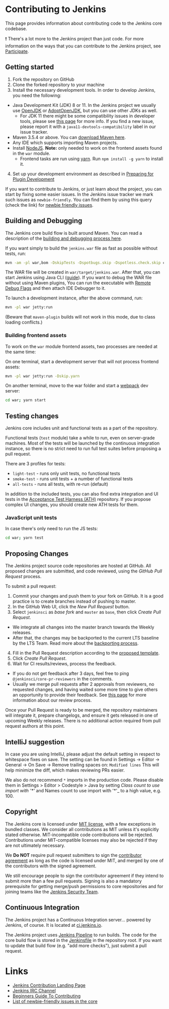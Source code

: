 # Contributing to Jenkins
 
This page provides information about contributing code to the Jenkins core codebase.

:exclamation: There's a lot more to the Jenkins project than just code. For more information on the ways that you can contribute to the Jenkins project, see [Participate].

## Getting started

1. Fork the repository on GitHub
2. Clone the forked repository to your machine
3. Install the necessary development tools. In order to develop Jenkins, you need the following:
  * Java Development Kit (JDK) 8 or 11.
    In the Jenkins project we usually use [OpenJDK](http://openjdk.java.net/) or [AdoptOpenJDK](https://adoptopenjdk.net/), but you can use other JDKs as well.
    * For JDK 11 there might be some compatibility issues in developer tools,
      please see [this page](https://wiki.jenkins.io/display/JENKINS/Java+11+Developer+Guidelines#Java11DeveloperGuidelines-Knowndevelopertoolsissues) for more info.
      If you find a new issue, please report it with a `java11-devtools-compatibility` label in our issue tracker.
  * Maven 3.5.4 or above. You can [download Maven here].
  * Any IDE which supports importing Maven projects.
  * Install [NodeJS](https://nodejs.org/en/). **Note:** only needed to work on the frontend assets found in the `war` module.
    * Frontend tasks are run using [yarn](https://yarnpkg.com/lang/en/). Run `npm install -g yarn` to install it.
4. Set up your development environment as described in [Preparing for Plugin Development]

If you want to contribute to Jenkins, or just learn about the project,
you can start by fixing some easier issues.
In the Jenkins issue tracker we mark such issues as `newbie-friendly`.
You can find them by using this query (check the link) for [newbie friendly issues].

## Building and Debugging

The Jenkins core build flow is built around Maven.
You can read a description of the [building and debugging process here].

If you want simply to build the `jenkins.war` file as fast as possible without tests, run:

```sh
mvn -am -pl war,bom -DskipTests -Dspotbugs.skip -Dspotless.check.skip clean install
```

The WAR file will be created in `war/target/jenkins.war`.
After that, you can start Jenkins using Java CLI ([guide]).
If you want to debug the WAR file without using Maven plugins,
You can run the executable with [Remote Debug Flags]
and then attach IDE Debugger to it.

To launch a development instance, after the above command, run:

```sh
mvn -pl war jetty:run
```

(Beware that `maven-plugin` builds will not work in this mode, due to class loading conflicts.)

### Building frontend assets

To work on the `war` module frontend assets, two processes are needed at the same time:

On one terminal, start a development server that will not process frontend assets:
```sh
mvn -pl war jetty:run -Dskip.yarn
```

On another terminal, move to the war folder and start a [webpack](https://webpack.js.org/) dev server:
```sh
cd war; yarn start
```

## Testing changes

Jenkins core includes unit and functional tests as a part of the repository.

Functional tests (`test` module) take a while to run, even on server-grade machines.
Most of the tests will be launched by the continuous integration instance,
so there is no strict need to run full test suites before proposing a pull request.

There are 3 profiles for tests:

* `light-test` - runs only unit tests, no functional tests
* `smoke-test` - runs unit tests + a number of functional tests
* `all-tests` - runs all tests, with re-run (default)

In addition to the included tests, you can also find extra integration and UI
tests in the [Acceptance Test Harness (ATH)] repository.
If you propose complex UI changes, you should create new ATH tests for them.

### JavaScript unit tests

In case there's only need to run the JS tests:
```sh
cd war; yarn test
```

## Proposing Changes

The Jenkins project source code repositories are hosted at GitHub.
All proposed changes are submitted, and code reviewed, using the _GitHub Pull Request_ process.

To submit a pull request:

1. Commit your changes and push them to your fork on GitHub.
It is a good practice is to create branches instead of pushing to master.
2. In the GitHub Web UI, click the _New Pull Request_ button.
3. Select `jenkinsci` as _base fork_ and `master` as `base`, then click _Create Pull Request_.
  * We integrate all changes into the master branch towards the Weekly releases.
  * After that, the changes may be backported to the current LTS baseline by the LTS Team.
    Read more about the [backporting process].
4. Fill in the Pull Request description according to the [proposed template].
5. Click _Create Pull Request_.
6. Wait for CI results/reviews, process the feedback.
  * If you do not get feedback after 3 days, feel free to ping `@jenkinsci/core-pr-reviewers` in the comments.
  * Usually we merge pull requests after 2 approvals from reviewers, no requested changes, and having waited some more time to give others an opportunity to provide their feedback.
    See [this page](/docs/MAINTAINERS.adoc) for more information about our review process.

Once your Pull Request is ready to be merged,
the repository maintainers will integrate it, prepare changelogs, and
ensure it gets released in one of upcoming Weekly releases.
There is no additional action required from pull request authors at this point.

## IntelliJ suggestion

In case you are using IntelliJ, please adjust the default setting in respect to whitespace fixes on save.
The setting can be found in Settings -> Editor -> General -> On Save -> Remove trailing spaces on: `Modified lines`
This will help minimize the diff, which makes reviewing PRs easier.

We also do not recommend `*` imports in the production code.
Please disable them in Settings > Editor > Codestyle > Java by setting _Class count to use import with '*'_ and Names count to use import with '*'_ to a high value, e.g. 100. 
## Copyright

The Jenkins core is licensed under [MIT license], with a few exceptions in bundled classes.
We consider all contributions as MIT unless it's explicitly stated otherwise.
MIT-incompatible code contributions will be rejected.
Contributions under MIT-compatible licenses may also be rejected if they are not ultimately necessary.

We **Do NOT** require pull request submitters to sign the [contributor agreement]
as long as the code is licensed under MIT, and merged by one of the contributors with the signed agreement.

We still encourage people to sign the contributor agreement if they intend to submit more than a few pull requests.
Signing is also a mandatory prerequisite for getting merge/push permissions to core repositories
and for joining teams like the [Jenkins Security Team].

## Continuous Integration

The Jenkins project has a Continuous Integration server... powered by Jenkins, of course.
It is located at [ci.jenkins.io].

The Jenkins project uses [Jenkins Pipeline] to run builds.
The code for the core build flow is stored in the [Jenkinsfile] in the repository root.
If you want to update that build flow (e.g. "add more checks"),
just submit a pull request.

# Links

* [Jenkins Contribution Landing Page](https://jenkins.io/participate/)
* [Jenkins IRC Channel](https://jenkins.io/chat/)
* [Beginners Guide To Contributing](https://wiki.jenkins.io/display/JENKINS/Beginners+Guide+to+Contributing)
* [List of newbie-friendly issues in the core](https://issues.jenkins-ci.org/issues/?jql=project%20%3D%20JENKINS%20AND%20status%20in%20(Open%2C%20%22In%20Progress%22%2C%20Reopened)%20AND%20component%20%3D%20core%20AND%20labels%20in%20(newbie-friendly))

[Preparing for Plugin Development]: https://jenkins.io/doc/developer/tutorial/prepare/
[newbie friendly issues]: https://issues.jenkins-ci.org/issues/?jql=project%20%3D%20JENKINS%20AND%20status%20in%20(Open%2C%20%22In%20Progress%22%2C%20Reopened)%20AND%20component%20%3D%20core%20AND%20labels%20in%20(newbie-friendly)
[Participate]: https://jenkins.io/participate/
[building and debugging process here]: https://jenkins.io/doc/developer/building/
[guide]: https://wiki.jenkins.io/display/JENKINS/Starting+and+Accessing+Jenkins
[Remote Debug Flags]: https://stackoverflow.com/questions/975271/remote-debugging-a-java-application
[Acceptance Test Harness (ATH)]: https://github.com/jenkinsci/acceptance-test-harness
[backporting process]: https://jenkins.io/download/lts/
[proposed template]: .github/PULL_REQUEST_TEMPLATE.md
[MIT license]: ./LICENSE.txt
[contributor agreement]: https://jenkins.io/project/governance/#cla
[Jenkins Security Team]: https://jenkins.io/security/#team
[ci.jenkins.io]: https://ci.jenkins.io/
[Jenkins Pipeline]: https://jenkins.io/doc/book/pipeline/
[Jenkinsfile]: ./Jenkinsfile
[download Maven here]: https://maven.apache.org/download.cgi

